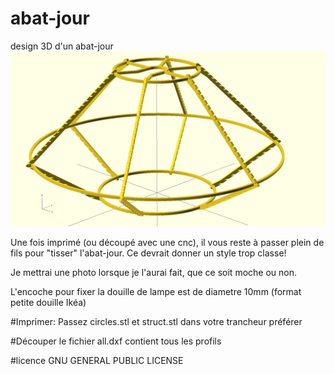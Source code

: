 # abat-jour
design 3D d'un abat-jour
![image](https://raw.githubusercontent.com/gnieark/abat-jour/master/structure.png)

Une fois imprimé (ou découpé avec une cnc), il vous reste à passer plein de fils pour "tisser" l'abat-jour. Ce devrait donner un style trop classe!

Je mettrai une photo lorsque je l'aurai fait, que ce soit moche ou non.

L'encoche pour fixer la douille de lampe est de diametre 10mm (format petite douille Ikéa)

#Imprimer:
Passez circles.stl et struct.stl dans votre trancheur préférer

#Découper
le fichier all.dxf contient tous les profils 


#licence
GNU GENERAL PUBLIC LICENSE


